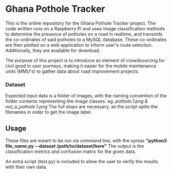 # Ghana Pothole Tracker
This is the online repository for the Ghana Pothole Tracker project. The code written runs on a Raspberry Pi and uses image classification methods to determine the presence of potholes on a road in realtime, and transmits the co-ordinates of said potholes to a MySQL database.
These co-ordinates are then plotted on a web application to inform user's route selection. Additionally, they are available for download.

The purpose of this project is to introduce an element of crowdsourcing for civil good in user journeys, making it easier for the mobile maintenance units (MMU's) to gather data about road improvement projects.

### Dataset
Expected input data is a folder of images, with the naming convention of the folder contents representing the image classes. 
eg. *pothole.1.png* & *not_a_pothole.1.png*
The full stops are necessary, as the script splits the filenames in order to get the image label.

## Usage
These files are meant to be run via command line, with the syntax **"python3 file_name.py --dataset /path/to/dataset/here"**
The output is the classification metrics and confusion matrix for the given data.

An extra script (test.py) is included to allow the user to verify the results with their own data.
